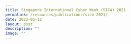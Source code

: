 ```yaml
---
title: Singapore International Cyber Week (SICW) 2021
permalink: /resources/publications/sicw-2021/
date: 2022-05-12
layout: post
description: ""
image: ""
---
```

